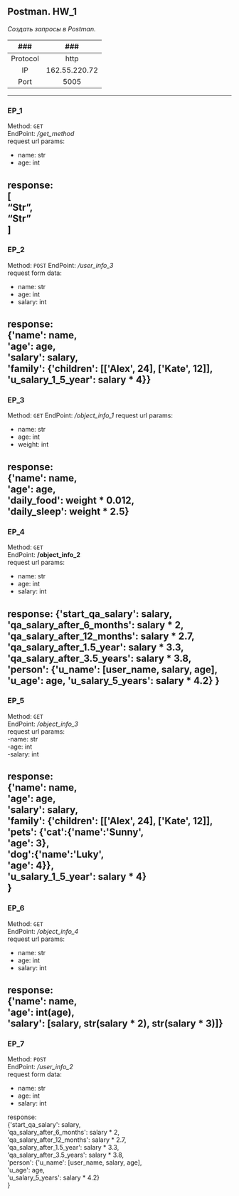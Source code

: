 ## **Postman. HW_1**

*Создать запросы в Postman.*

|###|###|
|:----:|:----:|
|Protocol|http|
|IP|162.55.220.72|
|Port| 5005| 
---
### EP_1  
Method: `GET`  
EndPoint: */get_method*  
request url params:  
- name: str
- age: int

response:  
[  
    “Str”,  
    “Str”  
]  
---

### EP_2
Method: `POST`
EndPoint: */user_info_3*  
request form data:  
- name: str  
- age: int  
- salary: int  

response:  
{'name': name,  
          'age': age,  
          'salary': salary,  
          'family': {'children': [['Alex', 24], ['Kate', 12]],  
                   'u_salary_1_5_year': salary * 4}}  
---
### EP_3
Method: `GET`
EndPoint: */object_info_1*
request url params: 
- name: str
- age: int
- weight: int

response:  
{'name': name,  
          'age': age,  
          'daily_food': weight * 0.012,  
          'daily_sleep': weight * 2.5}   
---
### EP_4
Method: `GET`  
EndPoint: **/object_info_2**  
request url params:  
- name: str  
- age: int  
- salary: int  

response: 
{'start_qa_salary': salary,
          'qa_salary_after_6_months': salary * 2,
          'qa_salary_after_12_months': salary * 2.7,
          'qa_salary_after_1.5_year': salary * 3.3,
          'qa_salary_after_3.5_years': salary * 3.8,
          'person': {'u_name': [user_name, salary, age],
                     'u_age': age,
                     'u_salary_5_years': salary * 4.2}
          }
---
### EP_5  
Method: `GET`  
EndPoint: */object_info_3*  
request url params:  
-name: str  
-age: int  
-salary: int  

response:  
{'name': name,  
          'age': age,  
          'salary': salary,  
          'family': {'children': [['Alex', 24], ['Kate', 12]],  
                     'pets': {'cat':{'name':'Sunny',  
                                     'age': 3},  
                              'dog':{'name':'Luky',  
                                     'age': 4}},  
                     'u_salary_1_5_year': salary * 4}  
          }  
---
### EP_6
Method: `GET`  
EndPoint: */object_info_4*  
request url params: 
- name: str
- age: int
- salary: int

response:  
{'name': name,  
          'age': int(age),  
          'salary': [salary, str(salary * 2), str(salary * 3)]}  
---
### EP_7
Method: `POST`  
EndPoint: */user_info_2*   
request form data:   
- name: str
- age: int
- salary: int

response:  
	{'start_qa_salary': salary,  
          'qa_salary_after_6_months': salary * 2,  
          'qa_salary_after_12_months': salary * 2.7,  
          'qa_salary_after_1.5_year': salary * 3.3,  
          'qa_salary_after_3.5_years': salary * 3.8,  
          'person': {'u_name': [user_name, salary, age],  
                     'u_age': age,  
                     'u_salary_5_years': salary * 4.2}  
          }

